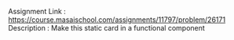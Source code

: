 Assignment Link : https://course.masaischool.com/assignments/11797/problem/26171
Description : 
Make this static card in a functional component
